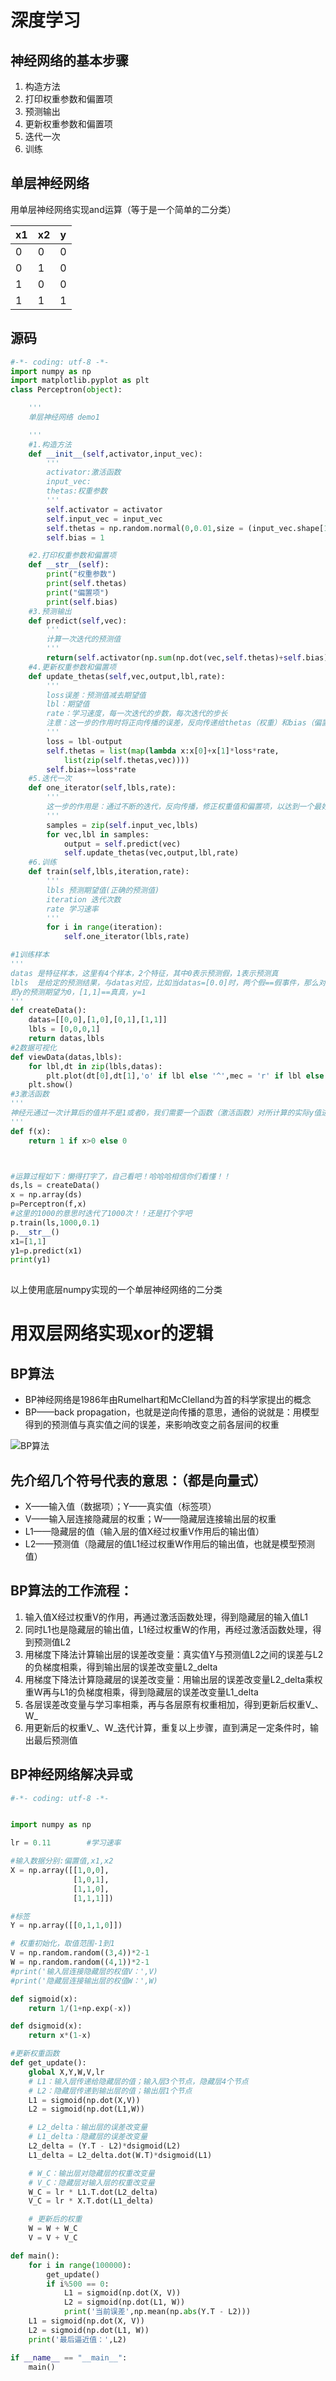 # **深度学习**<br/>
## 神经网络的基本步骤
1. 构造方法
2. 打印权重参数和偏置项
3. 预测输出
4. 更新权重参数和偏置项
5. 迭代一次
6. 训练
## 单层神经网络
用单层神经网络实现and运算（等于是一个简单的二分类）

x1|x2|y
-----|-----|-----
0|0|0
0|1|0
1|0|0
1|1|1

## 源码
```python
#-*- coding: utf-8 -*-
import numpy as np
import matplotlib.pyplot as plt
class Perceptron(object):

    '''
    单层神经网络 demo1   

    '''
    #1.构造方法
    def __init__(self,activator,input_vec):
        '''
        activator:激活函数
        input_vec:
        thetas:权重参数
        '''
        self.activator = activator
        self.input_vec = input_vec
        self.thetas = np.random.normal(0,0.01,size = (input_vec.shape[1],1))
        self.bias = 1

    #2.打印权重参数和偏置项
    def __str__(self):
        print("权重参数")
        print(self.thetas)
        print("偏置项")
        print(self.bias)
    #3.预测输出
    def predict(self,vec):
        '''
        计算一次迭代的预测值
        '''
        return(self.activator(np.sum(np.dot(vec,self.thetas)+self.bias)))
    #4.更新权重参数和偏置项
    def update_thetas(self,vec,output,lbl,rate):
        '''
        loss误差：预测值减去期望值
        lbl：期望值
        rate：学习速度，每一次迭代的步数，每次迭代的步长
        注意：这一步的作用时将正向传播的误差，反向传递给thetas（权重）和bias（偏置项） 
        '''
        loss = lbl-output
        self.thetas = list(map(lambda x:x[0]+x[1]*loss*rate,
            list(zip(self.thetas,vec))))
        self.bias+=loss*rate
    #5.迭代一次
    def one_iterator(self,lbls,rate):
        '''
        这一步的作用是：通过不断的迭代，反向传播，修正权重值和偏置项，以达到一个最好的模型参数
        '''
        samples = zip(self.input_vec,lbls)
        for vec,lbl in samples:
            output = self.predict(vec)
            self.update_thetas(vec,output,lbl,rate)	
    #6.训练
    def train(self,lbls,iteration,rate):
        '''
        lbls 预测期望值(正确的预测值) 
        iteration 迭代次数
        rate 学习速率
        '''
        for i in range(iteration):
            self.one_iterator(lbls,rate)

#1训练样本
'''
datas 是特征样本，这里有4个样本，2个特征，其中0表示预测假，1表示预测真
lbls  是给定的预测结果，与datas对应，比如当datas=[0.0]时，两个假==假事件，那么对应y的预测期望值也是0，同理[1,0]==真假 ，逻辑and运算为假
即y的预测期望为0，[1,1]==真真，y=1
'''
def createData():
    datas=[[0,0],[1,0],[0,1],[1,1]]
    lbls = [0,0,0,1]
    return datas,lbls
#2数据可视化
def viewData(datas,lbls):
    for lbl,dt in zip(lbls,datas):
        plt.plot(dt[0],dt[1],'o' if lbl else '^',mec = 'r' if lbl else 'b')
    plt.show()
#3激活函数
'''
神经元通过一次计算后的值并不是1或者0，我们需要一个函数（激活函数）对所计算的实际y值进行加工，使其变成1或0
'''
def f(x):
    return 1 if x>0 else 0



#运算过程如下：懒得打字了，自己看吧！哈哈哈相信你们看懂！！
ds,ls = createData()
x = np.array(ds)
p=Perceptron(f,x)
#这里的1000的意思时迭代了1000次！！还是打个字吧
p.train(ls,1000,0.1)
p.__str__()
x1=[1,1]
y1=p.predict(x1)
print(y1)
    
```
以上使用底层numpy实现的一个单层神经网络的二分类

# 用双层网络实现xor的逻辑
## BP算法
+ BP神经网络是1986年由Rumelhart和McClelland为首的科学家提出的概念
+ BP——back propagation，也就是逆向传播的意思，通俗的说就是：用模型得到的预测值与真实值之间的误差，来影响改变之前各层间的权重
  
![BP算法](https://img-blog.csdn.net/20180126173405671?watermark/2/text/aHR0cDovL2Jsb2cuY3Nkbi5uZXQvenpaX0NNaW5n/font/5a6L5L2T/fontsize/400/fill/I0JBQkFCMA==/dissolve/70/gravity/SouthEast)

## 先介绍几个符号代表的意思：（都是向量式）
+ X——输入值（数据项）；Y——真实值（标签项）
+ V——输入层连接隐藏层的权重；W——隐藏层连接输出层的权重
+ L1——隐藏层的值（输入层的值X经过权重V作用后的输出值）
+ L2——预测值（隐藏层的值L1经过权重W作用后的输出值，也就是模型预测值）

## **BP算法的工作流程：**
1. 输入值X经过权重V的作用，再通过激活函数处理，得到隐藏层的输入值L1
2. 同时L1也是隐藏层的输出值，L1经过权重W的作用，再经过激活函数处理，得到预测值L2
3. 用梯度下降法计算输出层的误差改变量：真实值Y与预测值L2之间的误差与L2的负梯度相乘，得到输出层的误差改变量L2_delta
4. 用梯度下降法计算隐藏层的误差改变量：用输出层的误差改变量L2_delta乘权重W再与L1的负梯度相乘，得到隐藏层的误差改变量L1_delta
5. 各层误差改变量与学习率相乘，再与各层原有权重相加，得到更新后权重V_、W_
6. 用更新后的权重V_、W_迭代计算，重复以上步骤，直到满足一定条件时，输出最后预测值
   
## **BP神经网络解决异或**
```python
#-*- coding: utf-8 -*-


import numpy as np

lr = 0.11        #学习速率

#输入数据分别:偏置值,x1,x2
X = np.array([[1,0,0],
              [1,0,1],
              [1,1,0],
              [1,1,1]])

#标签
Y = np.array([[0,1,1,0]])

# 权重初始化，取值范围-1到1
V = np.random.random((3,4))*2-1
W = np.random.random((4,1))*2-1
#print('输入层连接隐藏层的权值V：',V)
#print('隐藏层连接输出层的权值W：',W)

def sigmoid(x):
    return 1/(1+np.exp(-x))

def dsigmoid(x):
    return x*(1-x)

#更新权重函数
def get_update():
    global X,Y,W,V,lr
    # L1：输入层传递给隐藏层的值；输入层3个节点，隐藏层4个节点
    # L2：隐藏层传递到输出层的值；输出层1个节点
    L1 = sigmoid(np.dot(X,V))
    L2 = sigmoid(np.dot(L1,W))

    # L2_delta：输出层的误差改变量
    # L1_delta：隐藏层的误差改变量
    L2_delta = (Y.T - L2)*dsigmoid(L2)
    L1_delta = L2_delta.dot(W.T)*dsigmoid(L1)

    # W_C：输出层对隐藏层的权重改变量
    # V_C：隐藏层对输入层的权重改变量
    W_C = lr * L1.T.dot(L2_delta)
    V_C = lr * X.T.dot(L1_delta)

    # 更新后的权重
    W = W + W_C
    V = V + V_C

def main():
    for i in range(100000):
        get_update()
        if i%500 == 0:
            L1 = sigmoid(np.dot(X, V))
            L2 = sigmoid(np.dot(L1, W))
            print('当前误差',np.mean(np.abs(Y.T - L2)))
    L1 = sigmoid(np.dot(X, V))
    L2 = sigmoid(np.dot(L1, W))
    print('最后逼近值：',L2)

if __name__ == "__main__":
    main()

```




